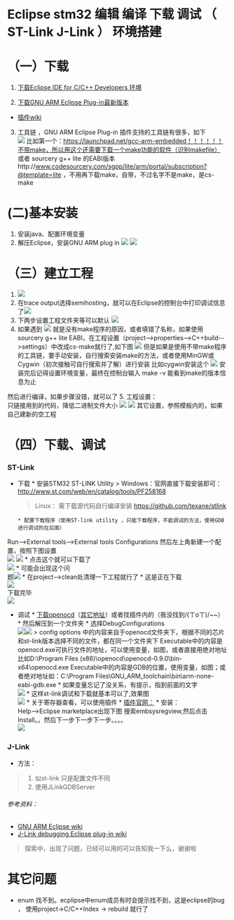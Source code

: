 Eclipse stm32 编辑 编译 下载 调试 （ ST-Link J-Link ） 环境搭建 
=========================

# （一）下载

1.  [下载Eclipse IDE for C/C++ Developers 环境](http://www.eclipse.org/downloads/)

2. [下载GNU ARM Eclipse Plug-in最新版本](http://sourceforge.net/projects/gnuarmeclipse/ ) <br/>
* [插件wiki](http://gnuarmeclipse.github.io/)

3. 工具链 ，GNU ARM Eclipse Plug-in 插件支持的工具链有很多，如下<br/>
![](./asset/0e2aed80-a2c6-472f-ad8d-38c0196822ef.png)
比如第一个：https://launchpad.net/gcc-arm-embedded！！！！！！不带make，所以用这个还需要下载一个make功能的软件（识别makefile）
<br/>或者 sourcery g++ lite 的EABI版本http://www.codesourcery.com/sgpp/lite/arm/portal/subscription?@template=lite ，不用再下载make，自带，不过名字不是make，是cs-make


# (二)基本安装

1. 安装java、配置环境变量
2. 解压Eclipse，安装GNU ARM plug in
![](./asset/bfecdeff-f3e2-42a8-8e14-c83c6749ccbe.png)
![](./asset/d4cec48a-adf6-43ab-aaf7-031dedf341d2.png)


# （三）建立工程

1. ![](./asset/c4bf5b79-01ab-4b55-b564-8bab7e399224.png)
2.  在trace output选择semihosting，就可以在Eclipse的控制台中打印调试信息了![](./asset/2ebaf969-27af-47b3-9b4f-7ee67b617fde.png)
3. 下两步设置工程文件夹等可以默认
![](./asset/024d3931-c609-4bc2-9e84-631eefaca22e.png)
4. 如果遇到
![](./asset/42f3aaa0-abcb-4234-b789-556de8788ce1.png)
就是没有make程序的原因，或者填错了名称，如果使用sourcery g++ lite EABI，在工程设置（project-->properties-->C++build-->settings）中改成cs-make就行了,如下图
![](./asset/aa2a4913-df82-4bd0-a0fc-0d0ae1cec447.png)
但是如果是使用不带make程序的工具链，要手动安装，自行搜索安装make的方法，或者使用MinGW或Cygwin（初次接触可自行搜索并了解）进行安装
比如cygwin安装这个
![](./asset/72849c26-916d-49a1-8fab-74b76e0a0dfb.png)
安装完后记得设置环境变量，最终在控制台输入 make -v 能看到make的版本信息为止

然后进行编译，如果步骤没错，就可以了
5. 工程设置：
<br/>
只链接用到的代码，降低二进制文件大小
![](./asset/7f55e946-e3ac-45a5-afbd-2d0494020562.png)
![](./asset/00786f97-a08d-4043-883c-013de03d75dc.png)
其它设置，参照模板内的，如果自己建新的空工程


# （四）下载、调试

### ST-Link
  * 下载
		* 安装STM32 ST-LINK Utility
	    > Windows：官网直接下载安装即可：
http://www.st.com/web/en/catalog/tools/PF258168
     > Linux：    需下载源代码自行编译安装 
              https://github.com/texane/stlink
              
		* 配置下载程序（使用ST-link utility ，只能下载程序，不能调试的方法，使用GDB进行调试的在后面）
Run-->External tools-->External tools Configurations
然后左上角新建一个配置，按照下图设置<br/>
              ![](./asset/e96ca9b9-f0b6-48a2-a4b5-5df9eeb62f36.png)
              ![](./asset/8e7f8874-ad4d-434a-a822-31740a777ca1.png)
		* 点击这个就可以下载了<br/>![](./asset/4be4313e-9ea0-4afb-a53b-e37cce7b7ca3.png)
		* 可能会出现这个问<br/>题![](./asset/182a3ae1-fc73-4ee2-8fd8-be4ee0f4676a.png)
		* 在project-->clean处清理一下工程就行了
		* 这是正在下载<br/>![](./asset/6f20e9c8-1fa5-4986-aada-8f0940844898.png)<br/>下载完毕<br/>![](./asset/4b4bc2d8-3533-4106-b775-cf8974c97d7d.png)

  * 调试
		* [下载openocd](http://www.openocd.net/)（[其它地址](http://www.freddiechopin.info/en/download/category/4-openocd)）或者找插件内的（我没找到/(ㄒoㄒ)/~~）
		* 然后解压到一个文件夹
		* 选择DebugConfigurations<br/>![](./asset/1cd7d504-8ffc-4ca1-9cea-b5a05b7d6f7b.png)![](./asset/890fb136-8a28-4460-a0df-9965a392c319.png)
		> config options 中的内容来自于openocd文件夹下，根据不同的芯片和st-link版本选择不同的文件，都在同一个文件夹下
Executable中的内容是openocd.exe可执行文件的地址，可以使用变量，如图，或者直接用绝对地址比如D:\Program Files (x86)\openocd\openocd-0.9.0\bin-x64\openocd.exe
Executable中的内容是GDB的位置，使用变量，如图；或者绝对地址如：C:\Program Files\GNU_ARM_toolchain\bin\arm-none-eabi-gdb.exe
		* 如果变量忘记了没关系，有提示，指到前面的文字<br/>
		![](./asset/719af768-df4a-4a35-b2aa-6b8f3852c860.png)
		* 这样st-link调试和下载就基本可以了,效果图<br/>
		![](./asset/5bbe0e0d-2775-49a3-a2ce-02e47fc44ac3.png)
		* 关于寄存器查看，可以使用插件
			* [插件官网：](http://embsysregview.sourceforge.net/)
			* 安装：<br/>
Help-->Eclipse marketplace出现下图
搜索embsysregview,然后点击Install。。然后下一步下一步下一步。。。。<br/>![](./asset/19583255-2058-4e87-8b83-57b6a9dc5608.png)


### J-Link

* 方法：

> 1. 似st-link 只是配置文件不同
> 2. 使用JLinkGDBServer

###### 参考资料：
* [GNU ARM Eclipse wiki](http://gnuarmeclipse.github.io/)
* [J-Link debugging Eclipse plug-in wiki](http://gnuarmeclipse.github.io/debug/jlink/)

> 探索中，出现了问题，已经可以用的可以告知我一下么，谢谢啦






# 其它问题

* enum 找不到。ecplipse中enum成员有时会提示找不到，这是eclipse的bug ， 使用project->C/C++Index -> rebuild 就行了
